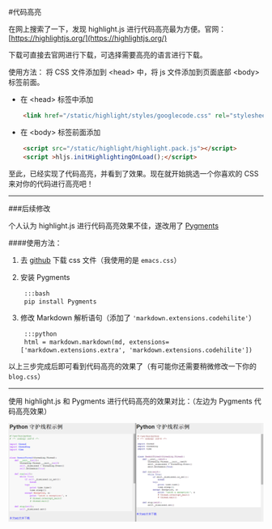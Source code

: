 #代码高亮

在网上搜索了一下，发现 highlight.js 进行代码高亮最为方便。官网：[https://highlightjs.org/](https://highlightjs.org/)

下载可直接去官网进行下载，可选择需要高亮的语言进行下载。

使用方法：
将 CSS 文件添加到 &lt;head&gt; 中，将 js 文件添加到页面底部 &lt;body&gt; 标签前面。

* 在 &lt;head&gt; 标签中添加
```html
    <link href="/static/highlight/styles/googlecode.css" rel="stylesheet">
```
* 在 &lt;body&gt; 标签前面添加
```html
    <script src="/static/highlight/highlight.pack.js"></script>
    <script >hljs.initHighlightingOnLoad();</script>
```
至此，已经实现了代码高亮，并看到了效果。现在就开始挑选一个你喜欢的 CSS 来对你的代码进行高亮吧！


***

###后续修改

个人认为 highlight.js 进行代码高亮效果不佳，遂改用了 [Pygments](http://pygments.org/) 

####使用方法：
1. 去 [github](https://github.com/richleland/pygments-css) 下载 css 文件（我使用的是 `emacs.css`）
2. 安装 Pygments

        :::bash
        pip install Pygments

3. 修改 Markdown 解析语句（添加了 `'markdown.extensions.codehilite'`）

        :::python
        html = markdown.markdown(md, extensions=['markdown.extensions.extra', 'markdown.extensions.codehilite'])

以上三步完成后即可看到代码高亮的效果了（有可能你还需要稍微修改一下你的 `blog.css`）

***

使用 highlight.js 和 Pygments 进行代码高亮的效果对比：（左边为 Pygments 代码高亮效果）

![](/static/img/highlight_pygments.png)

